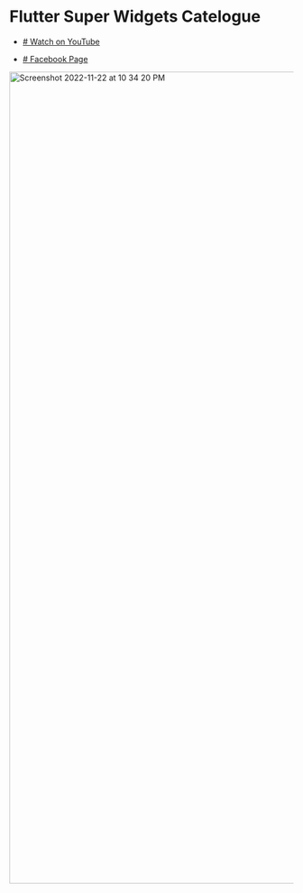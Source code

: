 # Flutter Super Widgets Catelogue

- [# Watch on YouTube](https://www.youtube.com/watch?v=r6FmGVNMx1w&t=135s)

- [# Facebook Page](https://bit.ly/3570AUx)

<img width="1440" alt="Screenshot 2022-11-22 at 10 34 20 PM" src="https://user-images.githubusercontent.com/72684684/203386503-c6f1edd4-3653-4d46-bdb5-5af23bbf4ad3.png">
